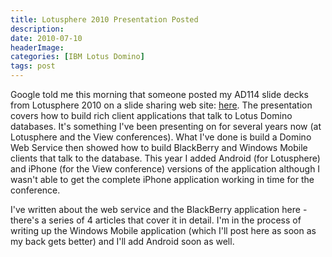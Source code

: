 ```yaml
---
title: Lotusphere 2010 Presentation Posted
description: 
date: 2010-07-10
headerImage: 
categories: [IBM Lotus Domino]
tags: post
---
```


Google told me this morning that someone posted my AD114 slide decks from Lotusphere 2010 on a slide sharing web site: [here](http://www.slideshare.net/ddrschiw/ad114-beyond-the-mobile-browser-building-rich-mobile-applications-for-ibm-lotus-domino). The presentation covers how to build rich client applications that talk to Lotus Domino databases. It's something I've been presenting on for several years now (at Lotusphere and the View conferences). What I've done is build a Domino Web Service then showed how to build BlackBerry and Windows Mobile clients that talk to the database. This year I added Android (for Lotusphere) and iPhone (for the View conference) versions of the application although I wasn't able to get the complete iPhone application working in time for the conference.

I've written about the web service and the BlackBerry application here - there's a series of 4 articles that cover it in detail. I'm in the process of writing up the Windows Mobile application (which I'll post here as soon as my back gets better) and I'll add Android soon as well.